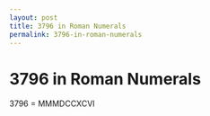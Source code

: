 ```yaml
---
layout: post
title: 3796 in Roman Numerals
permalink: 3796-in-roman-numerals
---
```


# 3796 in Roman Numerals

3796 = MMMDCCXCVI
